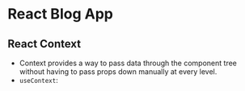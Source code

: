# React Blog App

## React Context
- Context provides a way to pass data through the component tree without having to pass props down manually at every level.
- `useContext`: 